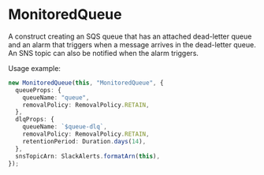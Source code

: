 # MonitoredQueue

A construct creating an SQS queue that has an attached dead-letter queue and an alarm that triggers when a message
arrives in the dead-letter queue. An SNS topic can also be notified when the alarm triggers.

Usage example:

```ts
new MonitoredQueue(this, "MonitoredQueue", {
  queueProps: {
    queueName: "queue",
    removalPolicy: RemovalPolicy.RETAIN,
  },
  dlqProps: {
    queueName: `$queue-dlq`,
    removalPolicy: RemovalPolicy.RETAIN,
    retentionPeriod: Duration.days(14),
  },
  snsTopicArn: SlackAlerts.formatArn(this),
});
```
